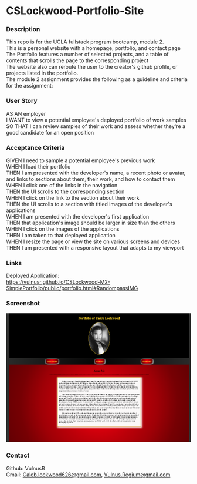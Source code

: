 # CSLockwood-Portfolio-Site


### Description
This repo is for the UCLA fullstack program bootcamp, module 2. <br>
This is a personal website with a homepage, portfolio, and contact page<br>
The Portfolio features a number of selected projects, and a table of contents that scrolls the page to the corresponding project<br>
The website also can reroute the user to the creator's github profile, or projects listed in the portfolio.<br>
The module 2 assignment provides the following as a guideline and criteria for the assignment:


### User Story
AS AN employer<br>
I WANT to view a potential employee's deployed portfolio of work samples<br>
SO THAT I can review samples of their work and assess whether they're a good candidate for an open position<br>


### Acceptance Criteria
GIVEN I need to sample a potential employee's previous work<br>
WHEN I load their portfolio<br>
THEN I am presented with the developer's name, a recent photo or avatar, and links to sections about them, their work, and how to contact them<br>
WHEN I click one of the links in the navigation<br>
THEN the UI scrolls to the corresponding section<br>
WHEN I click on the link to the section about their work<br>
THEN the UI scrolls to a section with titled images of the developer's applications<br>
WHEN I am presented with the developer's first application<br>
THEN that application's image should be larger in size than the others<br>
WHEN I click on the images of the applications<br>
THEN I am taken to that deployed application<br>
WHEN I resize the page or view the site on various screens and devices<br>
THEN I am presented with a responsive layout that adapts to my viewport


### Links

Deployed Application:<br>
https://vulnusr.github.io/CSLockwood-M2-SimplePortfolio/public/portfolio.html#RandompassIMG


### Screenshot

![Screen Shot of the Module 2 project a portfolio homepage](./assets/Images/READMEss.png "Module 2 homepage")

### Contact

Github: VulnusR<br>
Gmail: Caleb.lockwood626@gmail.com, Vulnus.Regium@gmail.com